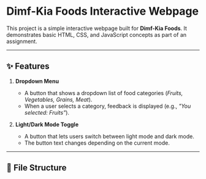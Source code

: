# Dimf-Kia Foods Interactive Webpage  

This project is a simple interactive webpage built for **Dimf-Kia Foods**. It demonstrates basic HTML, CSS, and JavaScript concepts as part of an assignment.  

---

## ✨ Features  
1. **Dropdown Menu**  
   - A button that shows a dropdown list of food categories (*Fruits, Vegetables, Grains, Meat*).  
   - When a user selects a category, feedback is displayed (e.g., *"You selected: Fruits"*).  

2. **Light/Dark Mode Toggle**  
   - A button that lets users switch between light mode and dark mode.  
   - The button text changes depending on the current mode.  

---

## 📂 File Structure  

